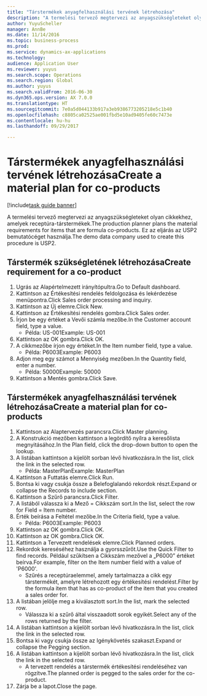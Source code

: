 ```yaml
--- 
title: "Társtermékek anyagfelhasználási tervének létrehozása"
description: "A termelési tervező megtervezi az anyagszükségleteket olyan cikkekhez, amelyek receptúra-társtermékek."
author: YuyuScheller
manager: AnnBe
ms.date: 11/14/2016
ms.topic: business-process
ms.prod: 
ms.service: dynamics-ax-applications
ms.technology: 
audience: Application User
ms.reviewer: yuyus
ms.search.scope: Operations
ms.search.region: Global
ms.author: yuyus
ms.search.validFrom: 2016-06-30
ms.dyn365.ops.version: AX 7.0.0
ms.translationtype: HT
ms.sourcegitcommit: 7e0a5d044133b917a3eb9386773205218e5c1b40
ms.openlocfilehash: c8805ca02525ae001fbd5e10ad9405fe60c7473e
ms.contentlocale: hu-hu
ms.lasthandoff: 09/29/2017

---
```

# <a name="create-a-material-plan-for-co-products"></a><span data-ttu-id="08598-103">Társtermékek anyagfelhasználási tervének létrehozása</span><span class="sxs-lookup"><span data-stu-id="08598-103">Create a material plan for co-products</span></span>

[!include[task guide banner](../../includes/task-guide-banner.md)]

<span data-ttu-id="08598-104">A termelési tervező megtervezi az anyagszükségleteket olyan cikkekhez, amelyek receptúra-társtermékek.</span><span class="sxs-lookup"><span data-stu-id="08598-104">The production planner plans the material requirements for items that are formula co-products.</span></span> <span data-ttu-id="08598-105">Ez az eljárás az USP2 bemutatócéget használja.</span><span class="sxs-lookup"><span data-stu-id="08598-105">The demo data company used to create this procedure is USP2.</span></span>


## <a name="create-requirement-for-a-co-product"></a><span data-ttu-id="08598-106">Társtermék szükségletének létrehozása</span><span class="sxs-lookup"><span data-stu-id="08598-106">Create requirement for a co-product</span></span>
1. <span data-ttu-id="08598-107">Ugrás az Alapértelmezett irányítópultra.</span><span class="sxs-lookup"><span data-stu-id="08598-107">Go to Default dashboard.</span></span>
2. <span data-ttu-id="08598-108">Kattintson az Értékesítési rendelés feldolgozása és lekérdezése menüpontra.</span><span class="sxs-lookup"><span data-stu-id="08598-108">Click Sales order processing and inquiry.</span></span>
3. <span data-ttu-id="08598-109">Kattintson az Új elemre.</span><span class="sxs-lookup"><span data-stu-id="08598-109">Click New.</span></span>
4. <span data-ttu-id="08598-110">Kattintson az Értékesítési rendelés gombra.</span><span class="sxs-lookup"><span data-stu-id="08598-110">Click Sales order.</span></span>
5. <span data-ttu-id="08598-111">Írjon be egy értéket a Vevői számla mezőbe.</span><span class="sxs-lookup"><span data-stu-id="08598-111">In the Customer account field, type a value.</span></span>
    * <span data-ttu-id="08598-112">Példa: US-001</span><span class="sxs-lookup"><span data-stu-id="08598-112">Example: US-001</span></span>  
6. <span data-ttu-id="08598-113">Kattintson az OK gombra.</span><span class="sxs-lookup"><span data-stu-id="08598-113">Click OK.</span></span>
7. <span data-ttu-id="08598-114">A cikkmezőbe írjon egy értéket.</span><span class="sxs-lookup"><span data-stu-id="08598-114">In the Item number field, type a value.</span></span>
    * <span data-ttu-id="08598-115">Példa: P6003</span><span class="sxs-lookup"><span data-stu-id="08598-115">Example: P6003</span></span>  
8. <span data-ttu-id="08598-116">Adjon meg egy számot a Mennyiség mezőben.</span><span class="sxs-lookup"><span data-stu-id="08598-116">In the Quantity field, enter a number.</span></span>
    * <span data-ttu-id="08598-117">Példa: 50000</span><span class="sxs-lookup"><span data-stu-id="08598-117">Example: 50000</span></span>  
9. <span data-ttu-id="08598-118">Kattintson a Mentés gombra.</span><span class="sxs-lookup"><span data-stu-id="08598-118">Click Save.</span></span>

## <a name="create-a-material-plan-for-co-products"></a><span data-ttu-id="08598-119">Társtermékek anyagfelhasználási tervének létrehozása</span><span class="sxs-lookup"><span data-stu-id="08598-119">Create a material plan for co-products</span></span>
1. <span data-ttu-id="08598-120">Kattintson az Alaptervezés parancsra.</span><span class="sxs-lookup"><span data-stu-id="08598-120">Click Master planning.</span></span>
2. <span data-ttu-id="08598-121">A Konstrukció mezőben kattintson a legördítő nyílra a keresőlista megnyitásához.</span><span class="sxs-lookup"><span data-stu-id="08598-121">In the Plan field, click the drop-down button to open the lookup.</span></span>
3. <span data-ttu-id="08598-122">A listában kattintson a kijelölt sorban lévő hivatkozásra.</span><span class="sxs-lookup"><span data-stu-id="08598-122">In the list, click the link in the selected row.</span></span>
    * <span data-ttu-id="08598-123">Példa: MasterPlan</span><span class="sxs-lookup"><span data-stu-id="08598-123">Example: MasterPlan</span></span>  
4. <span data-ttu-id="08598-124">Kattintson a Futtatás elemre.</span><span class="sxs-lookup"><span data-stu-id="08598-124">Click Run.</span></span>
5. <span data-ttu-id="08598-125">Bontsa ki vagy csukja össze a Belefoglalandó rekordok részt.</span><span class="sxs-lookup"><span data-stu-id="08598-125">Expand or collapse the Records to include section.</span></span>
6. <span data-ttu-id="08598-126">Kattintson a Szűrő parancsra.</span><span class="sxs-lookup"><span data-stu-id="08598-126">Click Filter.</span></span>
7. <span data-ttu-id="08598-127">A listából válassza ki a Mező = Cikkszám sort.</span><span class="sxs-lookup"><span data-stu-id="08598-127">In the list, select the row for Field = Item number.</span></span>
8. <span data-ttu-id="08598-128">Érték beírása a Feltétel mezőbe.</span><span class="sxs-lookup"><span data-stu-id="08598-128">In the Criteria field, type a value.</span></span>
    * <span data-ttu-id="08598-129">Példa: P6003</span><span class="sxs-lookup"><span data-stu-id="08598-129">Example: P6003</span></span>  
9. <span data-ttu-id="08598-130">Kattintson az OK gombra.</span><span class="sxs-lookup"><span data-stu-id="08598-130">Click OK.</span></span>
10. <span data-ttu-id="08598-131">Kattintson az OK gombra.</span><span class="sxs-lookup"><span data-stu-id="08598-131">Click OK.</span></span>
11. <span data-ttu-id="08598-132">Kattintson a Tervezett rendelések elemre.</span><span class="sxs-lookup"><span data-stu-id="08598-132">Click Planned orders.</span></span>
12. <span data-ttu-id="08598-133">Rekordok kereséséhez használja a gyorsszűrőt.</span><span class="sxs-lookup"><span data-stu-id="08598-133">Use the Quick Filter to find records.</span></span> <span data-ttu-id="08598-134">Például szűkítsen a Cikkszám mezővel a „P6000” értéket beírva.</span><span class="sxs-lookup"><span data-stu-id="08598-134">For example, filter on the Item number field with a value of 'P6000'.</span></span>
    * <span data-ttu-id="08598-135">Szűrés a receptúraelemmel, amely tartalmazza a cikk egy társtermékét, amelyre létrehozott egy értékesítési rendelést.</span><span class="sxs-lookup"><span data-stu-id="08598-135">Filter by the formula item that has as co-product of the item that you created a sales order for.</span></span>  
13. <span data-ttu-id="08598-136">A listában jelölje meg a kiválasztott sort.</span><span class="sxs-lookup"><span data-stu-id="08598-136">In the list, mark the selected row.</span></span>
    * <span data-ttu-id="08598-137">Válassza ki a szűrő által visszaadott sorok egyikét.</span><span class="sxs-lookup"><span data-stu-id="08598-137">Select any of the rows returned by the filter.</span></span>  
14. <span data-ttu-id="08598-138">A listában kattintson a kijelölt sorban lévő hivatkozásra.</span><span class="sxs-lookup"><span data-stu-id="08598-138">In the list, click the link in the selected row.</span></span>
15. <span data-ttu-id="08598-139">Bontsa ki vagy csukja össze az Igénykövetés szakaszt.</span><span class="sxs-lookup"><span data-stu-id="08598-139">Expand or collapse the Pegging section.</span></span>
16. <span data-ttu-id="08598-140">A listában kattintson a kijelölt sorban lévő hivatkozásra.</span><span class="sxs-lookup"><span data-stu-id="08598-140">In the list, click the link in the selected row.</span></span>
    * <span data-ttu-id="08598-141">A tervezett rendelés a társtermék értékesítési rendeléséhez van rögzítve.</span><span class="sxs-lookup"><span data-stu-id="08598-141">The planned order is pegged to the sales order for the co-product.</span></span>  
17. <span data-ttu-id="08598-142">Zárja be a lapot.</span><span class="sxs-lookup"><span data-stu-id="08598-142">Close the page.</span></span>


